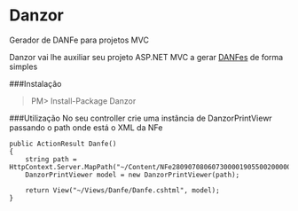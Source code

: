 Danzor
======
Gerador de DANFe para projetos MVC

Danzor vai lhe auxiliar seu projeto ASP.NET MVC a gerar [DANFes](http://www.nfe.fazenda.gov.br/portal/perguntasFrequentes.aspx?tipoConteudo=Zn7vuWPGHL8=) de forma simples

###Instalação

> PM> Install-Package Danzor

###Utilização
No seu controller crie uma instância de DanzorPrintViewr passando o path onde está o XML da NFe

```
public ActionResult Danfe()
{
    string path = HttpContext.Server.MapPath("~/Content/NFe28090708060730000190550020000001762000007303procNFe.xml");
    DanzorPrintViewer model = new DanzorPrintViewer(path);
    
    return View("~/Views/Danfe/Danfe.cshtml", model);
}
```
